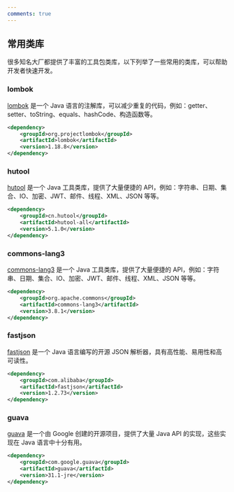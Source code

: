 ```yaml
---
comments: true
---
```


## 常用类库

很多知名大厂都提供了丰富的工具包类库，以下列举了一些常用的类库，可以帮助开发者快速开发。

### lombok

[lombok](https://projectlombok.org/) 是一个 Java 语言的注解库，可以减少重复的代码，例如：getter、setter、toString、equals、hashCode、构造函数等。

```xml
<dependency>
    <groupId>org.projectlombok</groupId>
    <artifactId>lombok</artifactId>
    <version>1.18.8</version>
</dependency>
```

### hutool

[hutool](https://www.hutool.cn/) 是一个 Java 工具类库，提供了大量便捷的 API，例如：字符串、日期、集合、IO、加密、JWT、邮件、线程、XML、JSON 等等。

```xml
<dependency>
    <groupId>cn.hutool</groupId>
    <artifactId>hutool-all</artifactId>
    <version>5.1.0</version>
</dependency>
```

### commons-lang3

[commons-lang3](https://commons.apache.org/proper/commons-lang/) 是一个 Java 工具类库，提供了大量便捷的 API，例如：字符串、日期、集合、IO、加密、JWT、邮件、线程、XML、JSON 等等。

```xml
<dependency>
    <groupId>org.apache.commons</groupId>
    <artifactId>commons-lang3</artifactId>
    <version>3.8.1</version>
</dependency>
```

### fastjson

[fastjson](https://github.com/alibaba/fastjson) 是一个 Java 语言编写的开源 JSON 解析器，具有高性能、易用性和高可读性。

```xml
<dependency>
    <groupId>com.alibaba</groupId>
    <artifactId>fastjson</artifactId>
    <version>1.2.73</version>
</dependency>
```

### guava

[guava](https://github.com/google/guava) 是一个由 Google 创建的开源项目，提供了大量 Java API 的实现，这些实现在 Java 语言中十分有用。

```xml
<dependency>
    <groupId>com.google.guava</groupId>
    <artifactId>guava</artifactId>
    <version>31.1-jre</version>
</dependency>
```

